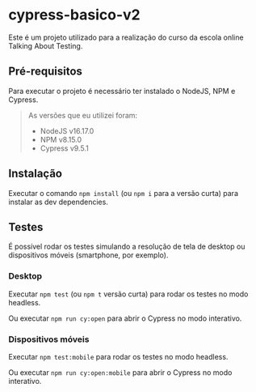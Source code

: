 # cypress-basico-v2

Este é um projeto utilizado para a realização do curso da escola online Talking About Testing.

## Pré-requisitos

Para executar o projeto é necessário ter instalado o NodeJS, NPM e Cypress.

> As versões que eu utilizei foram:
> - NodeJS v16.17.0
> - NPM v8.15.0
> - Cypress v9.5.1

## Instalação

Executar o comando `npm install` (ou `npm i` para a versão curta) para instalar as dev dependencies.

## Testes

É possível rodar os testes simulando a resolução de tela de desktop ou dispositivos móveis (smartphone, por exemplo).

### Desktop

Executar `npm test` (ou `npm t` versão curta) para rodar os testes no modo headless.

Ou executar `npm run cy:open` para abrir o Cypress no modo interativo.

### Dispositivos móveis

Executar `npm test:mobile` para rodar os testes no modo headless.

Ou executar `npm run cy:open:mobile` para abrir o Cypress no modo interativo.
